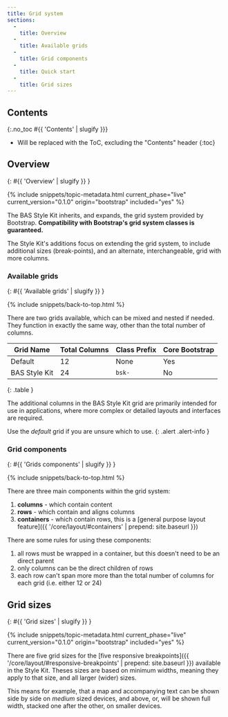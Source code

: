 ```yaml
---
title: Grid system
sections:
  -
    title: Overview
  -
    title: Available grids
  -
    title: Grid components
  -
    title: Quick start
  -
    title: Grid sizes
---
```


## Contents
{:.no_toc #{{ 'Contents' | slugify }}}

* Will be replaced with the ToC, excluding the "Contents" header
{:toc}

## Overview
{: #{{ 'Overview' | slugify }} }

{% include snippets/topic-metadata.html current_phase="live" current_version="0.1.0" origin="bootstrap" included="yes" %}

The BAS Style Kit inherits, and expands, the grid system provided by Bootstrap. **Compatibility with Bootstrap's
grid system classes is guaranteed.**

The Style Kit's additions focus on extending the grid system, to include additional sizes (break-points), and an 
alternate, interchangeable, grid with more columns.

### Available grids
{: #{{ 'Available grids' | slugify }} }

{% include snippets/back-to-top.html %}

There are two grids available, which can be mixed and nested if needed. They function in exactly the same way, other 
than the total number of columns.

| Grid Name     | Total Columns | Class Prefix | Core Bootstrap                                                                                  |
| ------------- | ------------- | ------------ | ----------------------------------------------------------------------------------------------- |
| Default       | 12            | None         | <i class="fa fa-check" aria-hidden="true"></i> Yes                                              |
| BAS Style Kit | 24            | `bsk-`       | <span class="text-danger"><i class="fa fa-exclamation-circle" aria-hidden="true"></i> No</span> |
{: .table }

The additional columns in the BAS Style Kit grid are primarily intended for use in applications, where more complex or
detailed layouts and interfaces are required.

Use the *default* grid if you are unsure which to use.
{: .alert .alert-info }

### Grid components
{: #{{ 'Grids components' | slugify }} }

{% include snippets/back-to-top.html %}

There are three main components within the grid system:

1. **columns** - which contain content
2. **rows** - which contain and aligns columns
3. **containers** - which contain rows, this is a 
[general purpose layout feature]({{ '/core/layout/#containers' | prepend: site.baseurl }})

There are some rules for using these components:

1. all rows must be wrapped in a container, but this doesn't need to be an direct parent
2. only columns can be the direct children of rows
3. each row can't span more more than the total number of columns for each grid (i.e. either 12 or 24)

## Grid sizes
{: #{{ 'Grid sizes' | slugify }} }

{% include snippets/topic-metadata.html current_phase="live" current_version="0.1.0" origin="bootstrap" included="yes" %}

There are five grid sizes for the 
[five responsive breakpoints]({{ '/core/layout/#responsive-breakpoints' | prepend: site.baseurl }}) available in the 
Style Kit. Theses sizes are based on minimum widths, meaning they apply to that size, and all larger (wider) sizes.

This means for example, that a map and accompanying text can be shown side by side on *medium* sized devices, and above,
or, will be shown full width, stacked one after the other, on smaller devices.
